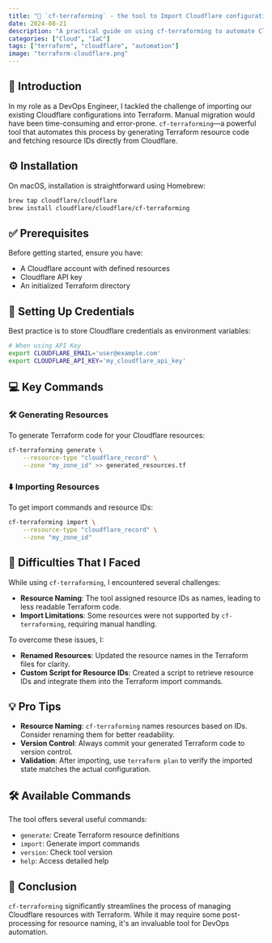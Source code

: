 ```yaml
---
title: "🚀 `cf-terraforming` - the tool to Import Cloudflare configurations into Terraform"
date: 2024-08-21
description: "A practical guide on using cf-terraforming to automate Cloudflare resource management with Terraform"
categories: ["Cloud", "IaC"]
tags: ["terraform", "cloudflare", "automation"]
image: "terraform-cloudflare.png"
---
```


## 👋 Introduction 

In my role as a DevOps Engineer, I tackled the challenge of importing our existing Cloudflare configurations into Terraform. Manual migration would have been time-consuming and error-prone. `cf-terraforming`—a powerful tool that automates this process by generating Terraform resource code and fetching resource IDs directly from Cloudflare.

## ⚙️ Installation

On macOS, installation is straightforward using Homebrew:

```bash
brew tap cloudflare/cloudflare
brew install cloudflare/cloudflare/cf-terraforming
```

## ✅ Prerequisites

Before getting started, ensure you have:

- A Cloudflare account with defined resources
- Cloudflare API key
- An initialized Terraform directory

## 🔑 Setting Up Credentials

Best practice is to store Cloudflare credentials as environment variables:

```bash
# When using API Key
export CLOUDFLARE_EMAIL='user@example.com'
export CLOUDFLARE_API_KEY='my_cloudflare_api_key'
```

## 💻 Key Commands

### 🛠️ Generating Resources

To generate Terraform code for your Cloudflare resources:

```bash
cf-terraforming generate \
    --resource-type "cloudflare_record" \
    --zone "my_zone_id" >> generated_resources.tf
```

### ⬇️ Importing Resources

To get import commands and resource IDs:

```bash
cf-terraforming import \
    --resource-type "cloudflare_record" \
    --zone "my_zone_id"
```

## 🤔 Difficulties That I Faced

While using `cf-terraforming`, I encountered several challenges:

- **Resource Naming**: The tool assigned resource IDs as names, leading to less readable Terraform code.
- **Import Limitations**: Some resources were not supported by `cf-terraforming`, requiring manual handling.

To overcome these issues, I:

- **Renamed Resources**: Updated the resource names in the Terraform files for clarity.
- **Custom Script for Resource IDs**: Created a script to retrieve resource IDs and integrate them into the Terraform import commands.

## 💡 Pro Tips

- **Resource Naming**: `cf-terraforming` names resources based on IDs. Consider renaming them for better readability.
- **Version Control**: Always commit your generated Terraform code to version control.
- **Validation**: After importing, use `terraform plan` to verify the imported state matches the actual configuration.

## 🛠️ Available Commands

The tool offers several useful commands:

- `generate`: Create Terraform resource definitions
- `import`: Generate import commands
- `version`: Check tool version
- `help`: Access detailed help

## 🎉 Conclusion

`cf-terraforming` significantly streamlines the process of managing Cloudflare resources with Terraform. While it may require some post-processing for resource naming, it's an invaluable tool for DevOps automation.